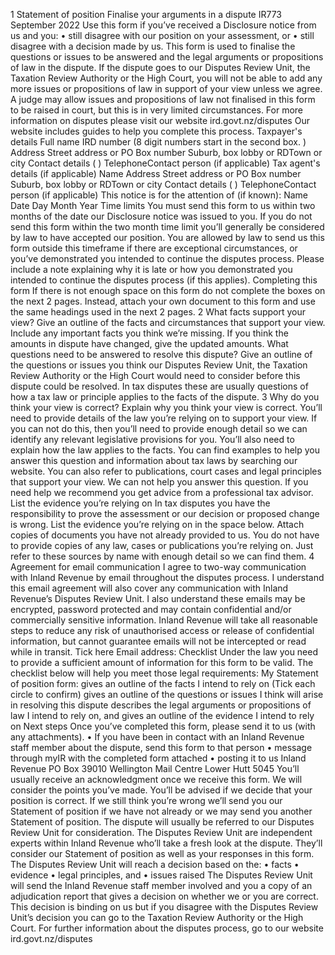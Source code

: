 1 Statement of position Finalise your arguments in a dispute IR773 September 2022 Use this form if you’ve received a Disclosure notice from us and you: • still disagree with our position on your assessment, or • still disagree with a decision made by us. This form is used to finalise the questions or issues to be answered and the legal arguments or propositions of law in the dispute. If the dispute goes to our Disputes Review Unit, the Taxation Review Authority or the High Court, you will not be able to add any more issues or propositions of law in support of your view unless we agree. A judge may allow issues and propositions of law not finalised in this form to be raised in court, but this is in very limited circumstances. For more information on disputes please visit our website ird.govt.nz/disputes Our website includes guides to help you complete this process. Taxpayer's details Full name IRD number (8 digit numbers start in the second box. ) Address Street address or PO Box number Suburb, box lobby or RDTown or city Contact details ( ) TelephoneContact person (if applicable) Tax agent's details (if applicable) Name Address Street address or PO Box number Suburb, box lobby or RDTown or city Contact details ( ) TelephoneContact person (if applicable) This notice is for the attention of (if known): Name Date Day Month Year Time limits You must send this form to us within two months of the date our Disclosure notice was issued to you. If you do not send this form within the two month time limit you’ll generally be considered by law to have accepted our position. You are allowed by law to send us this form outside this timeframe if there are exceptional circumstances, or you’ve demonstrated you intended to continue the disputes process. Please include a note explaining why it is late or how you demonstrated you intended to continue the disputes process (if this applies). Completing this form If there is not enough space on this form do not complete the boxes on the next 2 pages. Instead, attach your own document to this form and use the same headings used in the next 2 pages. 2 What facts support your view? Give an outline of the facts and circumstances that support your view. Include any important facts you think we’re missing. If you think the amounts in dispute have changed, give the updated amounts. What questions need to be answered to resolve this dispute? Give an outline of the questions or issues you think our Disputes Review Unit, the Taxation Review Authority or the High Court would need to consider before this dispute could be resolved. In tax disputes these are usually questions of how a tax law or principle applies to the facts of the dispute. 3 Why do you think your view is correct? Explain why you think your view is correct. You’ll need to provide details of the law you’re relying on to support your view. If you can not do this, then you’ll need to provide enough detail so we can identify any relevant legislative provisions for you. You’ll also need to explain how the law applies to the facts. You can find examples to help you answer this question and information about tax laws by searching our website. You can also refer to publications, court cases and legal principles that support your view. We can not help you answer this question. If you need help we recommend you get advice from a professional tax advisor. List the evidence you’re relying on In tax disputes you have the responsibility to prove the assessment or our decision or proposed change is wrong. List the evidence you’re relying on in the space below. Attach copies of documents you have not already provided to us. You do not have to provide copies of any law, cases or publications you’re relying on. Just refer to these sources by name with enough detail so we can find them. 4 Agreement for email communication I agree to two-way communication with Inland Revenue by email throughout the disputes process. I understand this email agreement will also cover any communication with Inland Revenue’s Disputes Review Unit. I also understand these emails may be encrypted, password protected and may contain confidential and/or commercially sensitive information. Inland Revenue will take all reasonable steps to reduce any risk of unauthorised access or release of confidential information, but cannot guarantee emails will not be intercepted or read while in transit. Tick here Email address: Checklist Under the law you need to provide a sufficient amount of information for this form to be valid. The checklist below will help you meet those legal requirements: My Statement of position form: gives an outline of the facts I intend to rely on (Tick each circle to confirm) gives an outline of the questions or issues I think will arise in resolving this dispute describes the legal arguments or propositions of law I intend to rely on, and gives an outline of the evidence I intend to rely on Next steps Once you’ve completed this form, please send it to us (with any attachments). • If you have been in contact with an Inland Revenue staff member about the dispute, send this form to that person • message through myIR with the completed form attached • posting it to us Inland Revenue PO Box 39010 Wellington Mail Centre Lower Hutt 5045 You’ll usually receive an acknowledgment once we receive this form. We will consider the points you’ve made. You’ll be advised if we decide that your position is correct. If we still think you’re wrong we’ll send you our Statement of position if we have not already or we may send you another Statement of position. The dispute will usually be referred to our Disputes Review Unit for consideration. The Disputes Review Unit are independent experts within Inland Revenue who’ll take a fresh look at the dispute. They’ll consider our Statement of position as well as your responses in this form. The Disputes Review Unit will reach a decision based on the: • facts • evidence • legal principles, and • issues raised The Disputes Review Unit will send the Inland Revenue staff member involved and you a copy of an adjudication report that gives a decision on whether we or you are correct. This decision is binding on us but if you disagree with the Disputes Review Unit’s decision you can go to the Taxation Review Authority or the High Court. For further information about the disputes process, go to our website ird.govt.nz/disputes